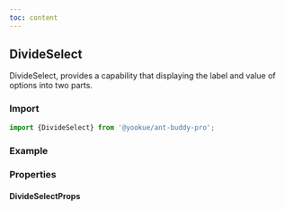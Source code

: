 ```yaml
---
toc: content
---
```


## DivideSelect

DivideSelect, provides a capability that displaying the label and value of options into two parts.

### Import

```jsx | pure
import {DivideSelect} from '@yookue/ant-buddy-pro';
```

### Example

<code src="./demo.en-US.tsx"></code>

### Properties

#### DivideSelectProps

<API src="@/form/DivideSelect/index.tsx" hideTitle></API>
